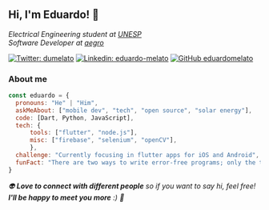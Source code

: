## Hi, I'm Eduardo! 👋
*Electrical Engineering student at [UNESP](https://www2.unesp.br)*  
*Software Developer at [aegro](https://aegro.com.br)*  

[![Twitter: dumelato](https://img.shields.io/twitter/follow/dumelato?style=social)](https://twitter.com/dumelato) 
[![Linkedin: eduardo-melato](https://img.shields.io/badge/-eduardomelato-blue?style=flat-square&logo=Linkedin&logoColor=white&link=https://www.linkedin.com/in/thaianebraga/)](https://www.linkedin.com/in/eduardo-melato/)
[![GitHub eduardomelato](https://img.shields.io/github/followers/eduardomelato?label=follow&style=social)](https://github.com/eduardomelato)

### About me
```javascript
const eduardo = {
  pronouns: "He" | "Him",
  askMeAbout: ["mobile dev", "tech", "open source", "solar energy"],
  code: [Dart, Python, JavaScript],
  tech: {
      tools: ["flutter", "node.js"],
      misc: ["firebase", "selenium", "openCV"],
      },
  challenge: "Currently focusing in flutter apps for iOS and Android",
  funFact: "There are two ways to write error-free programs; only the third one works"
}
```

_👽 **Love to connect with different people** so if you want to say hi, feel free! **I'll be happy to meet you more** :) 🥑_
